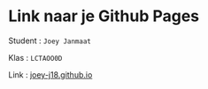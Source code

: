 # Link naar je Github Pages

Student : `Joey Janmaat`

Klas    : `LCTAOO0D`

Link    : [joey-j18.github.io](github_username.github.io)